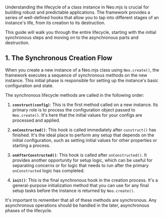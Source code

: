 Understanding the lifecycle of a class instance in Neo.mjs is crucial for building robust and predictable
applications. The framework provides a series of well-defined hooks that allow you to tap into different stages of an
instance's life, from its creation to its destruction.

This guide will walk you through the entire lifecycle, starting with the initial synchronous steps and moving on to
the asynchronous parts and destruction.

## 1. The Synchronous Creation Flow

When you create a new instance of a Neo.mjs class using `Neo.create()`, the framework executes a sequence of
synchronous methods on the new instance. This initial phase is responsible for setting up the instance's basic
configuration and state.

The synchronous lifecycle methods are called in the following order:

1.  **`construct(config)`**: This is the first method called on a new instance. Its primary role is to process the
    configuration object passed to `Neo.create()`. It's here that the initial values for your configs are
    processed and applied.

2.  **`onConstructed()`**: This hook is called immediately after `construct()` has finished. It's the ideal place to
    perform any setup that depends on the initial configuration, such as setting initial values for other
    properties or starting a process.

3.  **`onAfterConstructed()`**: This hook is called after `onConstructed()`. It provides another opportunity for
    setup logic, which can be useful for separating concerns or for logic that needs to run after the primary
    `onConstructed` logic has completed.

4.  **`init()`**: This is the final synchronous hook in the creation process. It's a general-purpose initialization
    method that you can use for any final setup tasks before the instance is returned by `Neo.create()`.

It's important to remember that all of these methods are synchronous. Any asynchronous operations should be handled
in the later, asynchronous phases of the lifecycle.